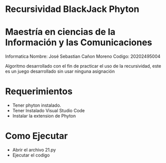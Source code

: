 # Recursividad BlackJack Phyton
# Maestría en ciencias de la Información y las Comunicaciones
Informatica 
Nombre: José Sebastian Cañon Moreno
Codigo: 20202495004

Algoritmo desarrollado con el fin de practicar el uso de la recursividad, este es un juego desarrollado sin usar ninguna asignación

# Requerimientos
* Tener phyton instalado.
* Tener Instalado Visual Studio Code
* Instalar la extension de Phyton

# Como Ejecutar
* Abrir el archivo 21.py 
* Ejecutar el codigo
